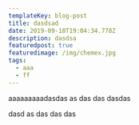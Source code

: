 ```yaml
---
templateKey: blog-post
title: dasdsad
date: 2019-09-18T19:04:34.778Z
description: dasdsa
featuredpost: true
featuredimage: /img/chemex.jpg
tags:
  - aaa
  - ff
---
```

aaaaaaaaadasdas as das das dasdas 

 dasd as das das das
